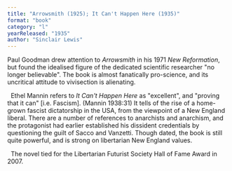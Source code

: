 ```yaml
---
title: "Arrowsmith (1925); It Can't Happen Here (1935)"
format: "book"
category: "l"
yearReleased: "1935"
author: "Sinclair Lewis"
---
```

Paul Goodman drew attention to _Arrowsmith_ in his  1971 _New Reformation_, but found the idealised figure of the dedicated  scientific researcher "no longer believable". The book is almost fanatically  pro-science, and its uncritical attitude to vivisection is alienating.

 
Ethel Mannin refers to _It Can't Happen Here_ as "excellent", and "proving that it can" [i.e. Fascism]. (Mannin  1938:31) It tells of the rise of a home-grown fascist dictatorship in the USA,  from the viewpoint of a New England liberal. There are a number of references to  anarchists and anarchism, and the protagonist had earlier established his  dissident credentials by questioning the guilt of Sacco and Vanzetti. Though  dated, the book is still quite powerful, and is strong on libertarian New  England values.

 
The novel tied for the Libertarian Futurist Society Hall of Fame Award  in 2007.
 

